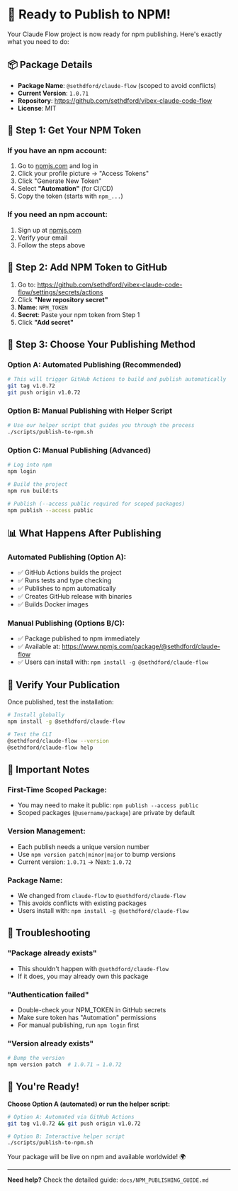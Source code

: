 # 🚀 Ready to Publish to NPM!

Your Claude Flow project is now ready for npm publishing. Here's exactly what you need to do:

## 📦 Package Details

- **Package Name**: `@sethdford/claude-flow` (scoped to avoid conflicts)
- **Current Version**: `1.0.71`
- **Repository**: https://github.com/sethdford/vibex-claude-code-flow
- **License**: MIT

## 🔑 Step 1: Get Your NPM Token

### If you have an npm account:
1. Go to [npmjs.com](https://www.npmjs.com/) and log in
2. Click your profile picture → "Access Tokens"  
3. Click "Generate New Token"
4. Select **"Automation"** (for CI/CD)
5. Copy the token (starts with `npm_...`)

### If you need an npm account:
1. Sign up at [npmjs.com](https://www.npmjs.com/)
2. Verify your email
3. Follow the steps above

## 🔐 Step 2: Add NPM Token to GitHub

1. Go to: https://github.com/sethdford/vibex-claude-code-flow/settings/secrets/actions
2. Click **"New repository secret"**
3. **Name**: `NPM_TOKEN`
4. **Secret**: Paste your npm token from Step 1
5. Click **"Add secret"**

## 🚀 Step 3: Choose Your Publishing Method

### Option A: Automated Publishing (Recommended)
```bash
# This will trigger GitHub Actions to build and publish automatically
git tag v1.0.72
git push origin v1.0.72
```

### Option B: Manual Publishing with Helper Script
```bash
# Use our helper script that guides you through the process
./scripts/publish-to-npm.sh
```

### Option C: Manual Publishing (Advanced)
```bash
# Log into npm
npm login

# Build the project
npm run build:ts

# Publish (--access public required for scoped packages)
npm publish --access public
```

## 📊 What Happens After Publishing

### Automated Publishing (Option A):
- ✅ GitHub Actions builds the project
- ✅ Runs tests and type checking
- ✅ Publishes to npm automatically
- ✅ Creates GitHub release with binaries
- ✅ Builds Docker images

### Manual Publishing (Options B/C):
- ✅ Package published to npm immediately
- ✅ Available at: https://www.npmjs.com/package/@sethdford/claude-flow
- ✅ Users can install with: `npm install -g @sethdford/claude-flow`

## 🎯 Verify Your Publication

Once published, test the installation:

```bash
# Install globally
npm install -g @sethdford/claude-flow

# Test the CLI
@sethdford/claude-flow --version
@sethdford/claude-flow help
```

## 🚨 Important Notes

### First-Time Scoped Package:
- You may need to make it public: `npm publish --access public`
- Scoped packages (`@username/package`) are private by default

### Version Management:
- Each publish needs a unique version number
- Use `npm version patch|minor|major` to bump versions
- Current version: `1.0.71` → Next: `1.0.72`

### Package Name:
- We changed from `claude-flow` to `@sethdford/claude-flow`
- This avoids conflicts with existing packages
- Users install with: `npm install -g @sethdford/claude-flow`

## 🔧 Troubleshooting

### "Package already exists"
- This shouldn't happen with `@sethdford/claude-flow`
- If it does, you may already own this package

### "Authentication failed"
- Double-check your NPM_TOKEN in GitHub secrets
- Make sure token has "Automation" permissions
- For manual publishing, run `npm login` first

### "Version already exists"
```bash
# Bump the version
npm version patch  # 1.0.71 → 1.0.72
```

## 🎉 You're Ready!

**Choose Option A (automated) or run the helper script:**

```bash
# Option A: Automated via GitHub Actions
git tag v1.0.72 && git push origin v1.0.72

# Option B: Interactive helper script
./scripts/publish-to-npm.sh
```

Your package will be live on npm and available worldwide! 🌍

---

**Need help?** Check the detailed guide: `docs/NPM_PUBLISHING_GUIDE.md` 
